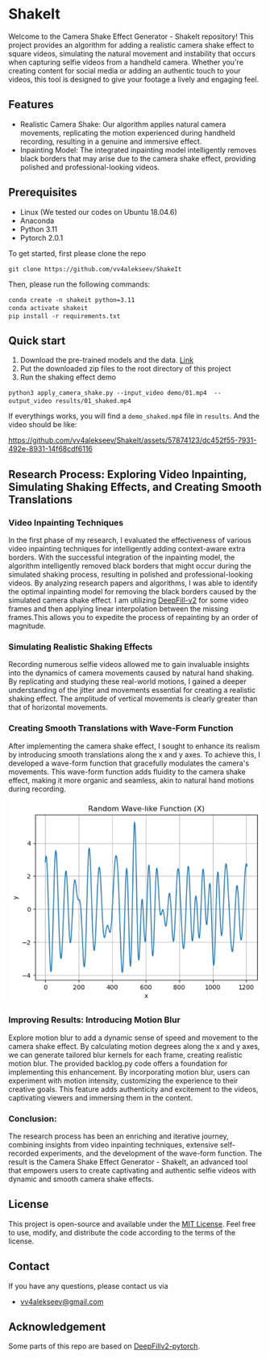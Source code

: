 # ShakeIt

Welcome to the Camera Shake Effect Generator - ShakeIt repository! This project provides an algorithm for adding a realistic camera shake effect to square videos, simulating the natural movement and instability that occurs when capturing selfie videos from a handheld camera. Whether you're creating content for social media or adding an authentic touch to your videos, this tool is designed to give your footage a lively and engaging feel.

## Features

- Realistic Camera Shake: Our algorithm applies natural camera movements, replicating the motion experienced during handheld recording, resulting in a genuine and immersive effect.
- Inpainting Model: The integrated inpainting model intelligently removes black borders that may arise due to the camera shake effect, providing polished and professional-looking videos.

## Prerequisites
- Linux (We tested our codes on Ubuntu 18.04.6)
- Anaconda
- Python 3.11
- Pytorch 2.0.1

To get started, first please clone the repo

```
git clone https://github.com/vv4alekseev/ShakeIt
```

Then, please run the following commands:

```
conda create -n shakeit python=3.11
conda activate shakeit
pip install -r requirements.txt
```

## Quick start

1. Download the pre-trained models and the data. [Link](https://drive.google.com/file/d/1COL7sKcJT3WRU4tic-3S5xsiu1KGg3Qc/view?usp=sharing)
2. Put the downloaded zip files to the root directory of this project
3. Run the shaking effect demo

```
python3 apply_camera_shake.py --input_video demo/01.mp4  --output_video results/01_shaked.mp4
```

If everythings works, you will find a `demo_shaked.mp4` file in `results`. And the video should be like:

https://github.com/vv4alekseev/ShakeIt/assets/57874123/dc452f55-7931-492e-8931-14f68cdf6116

## Research Process: Exploring Video Inpainting, Simulating Shaking Effects, and Creating Smooth Translations

### Video Inpainting Techniques

In the first phase of my research, I evaluated the effectiveness of various video inpainting techniques for intelligently adding context-aware extra borders. With the successful integration of the inpainting model, the algorithm intelligently removed black borders that might occur during the simulated shaking process, resulting in polished and professional-looking videos. By analyzing research papers and algorithms, I was able to identify the optimal inpainting model for removing the black borders caused by the simulated camera shake effect. I am utilizing [DeepFill-v2](https://github.com/nipponjo/deepfillv2-pytorch) for some video frames and then applying linear interpolation between the missing frames.This allows you to expedite the process of repainting by an order of magnitude.

### Simulating Realistic Shaking Effects

Recording numerous selfie videos allowed me to gain invaluable insights into the dynamics of camera movements caused by natural hand shaking. By replicating and studying these real-world motions, I gained a deeper understanding of the jitter and movements essential for creating a realistic shaking effect. The amplitude of vertical movements is clearly greater than that of horizontal movements.

### Creating Smooth Translations with Wave-Form Function
After implementing the camera shake effect, I sought to enhance its realism by introducing smooth translations along the x and y axes. To achieve this, I developed a wave-form function that gracefully modulates the camera's movements. This wave-form function adds fluidity to the camera shake effect, making it more organic and seamless, akin to natural hand motions during recording.

![wave](assets/wave.png)

### Improving Results: Introducing Motion Blur

Explore motion blur to add a dynamic sense of speed and movement to the camera shake effect. By calculating motion degrees along the x and y axes, we can generate tailored blur kernels for each frame, creating realistic motion blur. The provided backlog.py code offers a foundation for implementing this enhancement. By incorporating motion blur, users can experiment with motion intensity, customizing the experience to their creative goals. This feature adds authenticity and excitement to the videos, captivating viewers and immersing them in the content.

### Conclusion:
The research process has been an enriching and iterative journey, combining insights from video inpainting techniques, extensive self-recorded experiments, and the development of the wave-form function. The result is the Camera Shake Effect Generator - ShakeIt, an advanced tool that empowers users to create captivating and authentic selfie videos with dynamic and smooth camera shake effects.

## License

This project is open-source and available under the [MIT License](https://opensource.org/license/mit/). Feel free to use, modify, and distribute the code according to the terms of the license.

## Contact

If you have any questions, please contact us via

- [vv4alekseev@gmail.com](mailto:vv4alekseev@gmail.com)

## Acknowledgement

Some parts of this repo are based on [DeepFillv2-pytorch](https://github.com/nipponjo/deepfillv2-pytorch).
